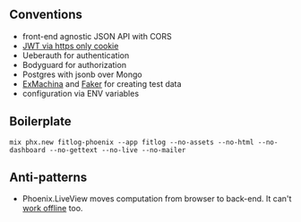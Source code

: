 ## Conventions

* front-end agnostic JSON API with CORS 
* [JWT via https only cookie](https://blog.logrocket.com/jwt-authentication-best-practices/) 
* Ueberauth for authentication
* Bodyguard for authorization
* Postgres with jsonb over Mongo
* [ExMachina](https://github.com/thoughtbot/ex_machina) and [Faker](https://github.com/elixirs/faker) for creating test data 
* configuration via ENV variables

## Boilerplate

```
mix phx.new fitlog-phoenix --app fitlog --no-assets --no-html --no-dashboard --no-gettext --no-live --no-mailer
```

## Anti-patterns

* Phoenix.LiveView moves computation from browser to back-end. It can't [work offline](https://developer.mozilla.org/en-US/docs/Web/Progressive_web_apps) too. 
